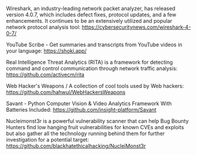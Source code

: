 

Wireshark, an industry-leading network packet analyzer, has released version 4.0.7, which includes defect fixes, protocol updates, and a few enhancements. It continues to be an extensively utilized and popular network protocol analysis tool: https://cybersecuritynews.com/wireshark-4-0-7/


YouTube Scribe - Get summaries and transcripts from YouTube videos in your language: https://shoki.app/

Real Intelligence Threat Analytics (RITA) is a framework for detecting command and control communication through network traffic analysis: https://github.com/activecm/rita

Web Hacker's Weapons / A collection of cool tools used by Web hackers: https://github.com/hahwul/WebHackersWeapons

Savant - Python Computer Vision & Video Analytics Framework With Batteries Included: https://github.com/insight-platform/Savant

Nucleimonst3r is a powerful vulnerability scanner that can help Bug Bounty Hunters find low hanging fruit vulnerabilities for known CVEs and exploits but also gather all the technology running behind them for further investigation for a potential target: https://github.com/blackhatethicalhacking/NucleiMonst3r


